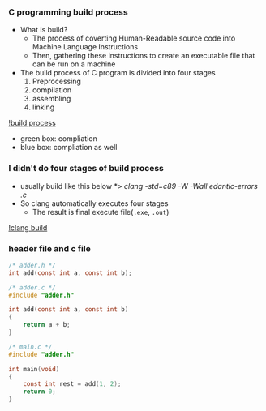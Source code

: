 ### C programming build process
- What is build?
    - The process of coverting Human-Readable source code into Machine Language Instructions
    - Then, gathering these instructions to create an executable file that can be run on a machine
- The build process of C program is divided into four stages
    1. Preprocessing
    2. compilation
    3. assembling
    4. linking


[!build process](./build%20process.png)
- green box: compliation
- blue box: compliation as well 


### I didn't do four stages of build process
- usually build like this below
    **> clang -std=c89 -W -Wall edantic-errors *.c**
- So clang automatically executes four stages
    - The result is final execute file(`.exe`, `.out`)

[!clang build](./clang%20build.png.png)

### header file and c file
```c
/* adder.h */
int add(const int a, const int b);
```

```c
/* adder.c */
#include "adder.h"

int add(const int a, const int b) 
{
    return a + b;
}
```

```c
/* main.c */
#include "adder.h"

int main(void)
{
    const int rest = add(1, 2);
    return 0;
}
```